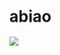 # abiao

![](https://image.baidu.com/search/wiseala?tn=wiseala&ie=utf8&from=index&fmpage=index&word=美女&pos=hottag&pn=1&adtype=&adid=&rpn=-1&spn=&gsm=5a&simid=0%2C0&u=853026532&di=10001777770&os=3466404344%2C1002464357&adpicid=&pi=&bdtype=17&objurl=http%3A%2F%2Fg.hiphotos.baidu.com%2Fimage%2Fpic%2Fitem%2F6d81800a19d8bc3ee71c7e21888ba61ea9d345c0.jpg#!search)

